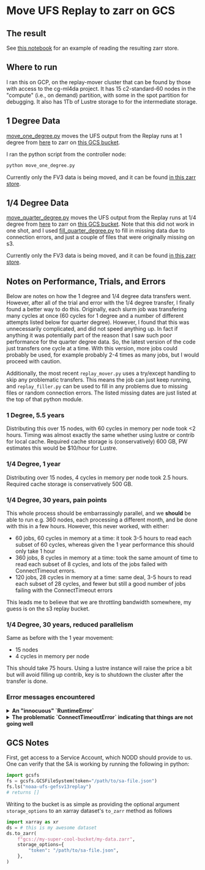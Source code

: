 # Move UFS Replay to zarr on GCS

## The result

See [this notebook](read_replay_gcs.ipynb) for an example of reading the
resulting zarr store.

## Where to run

I ran this on GCP, on the replay-mover cluster that can be found by those with
access to the cg-ml4da project.
It has 15 c2-standard-60 nodes in the "compute" (i.e., on demand) partition,
with some in the spot partition for debugging.
It also has 1Tb of Lustre storage to for the intermediate storage.

## 1 Degree Data

[move_one_degree.py](move_one_degree.py)
moves the UFS output from the Replay runs at 1 degree from
[here](https://noaa-ufs-gefsv13replay-pds.s3.amazonaws.com/index.html#1deg/)
to zarr on
[this GCS bucket](https://console.cloud.google.com/storage/browser/noaa-ufs-gefsv13replay).

I ran the python script from the controller node:

```python
python move_one_degree.py
```

Currently only the FV3 data is being moved, and it can be found
[in this zarr store](https://console.cloud.google.com/storage/browser/noaa-ufs-gefsv13replay/ufs-hr1/1.00-degree/03h-freq/zarr/fv3.zarr).

## 1/4 Degree Data

[move_quarter_degree.py](move_quarter_degree.py)
moves the UFS output from the Replay runs at 1/4 degree from
[here](https://noaa-ufs-gefsv13replay-pds.s3.amazonaws.com/index.html)
to zarr on
[this GCS bucket](https://console.cloud.google.com/storage/browser/noaa-ufs-gefsv13replay).
Note that this did not work in one shot, and I used
[fill_quarter_degree.py](fill_quarter_degree.py) to fill in missing data due to
connection errors, and just a couple of files that were originally missing on
s3.

Currently only the FV3 data is being moved, and it can be found
[in this zarr store](https://console.cloud.google.com/storage/browser/noaa-ufs-gefsv13replay/ufs-hr1/0.25-degree/03h-freq/zarr/fv3.zarr).


## Notes on Performance, Trials, and Errors

Below are notes on how the 1 degree and 1/4 degree data transfers went.
However, after all of the trial and error with the 1/4 degree transfer, I
finally found a better way to do this.
Originally, each slurm job was transfering many cycles at once
(60 cycles for 1 degree and a number of different attempts listed below for
quarter degree).
However, I found that this was unnecessarily complicated, and did not speed
anything up.
In fact if anything it was potentially part of the reason that I saw such poor
performance for the quarter degree data.
So, the latest version of the code just transfers one cycle at a time.
With this version, more jobs could probably be used, for example
probably 2-4 times as many jobs, but I would proceed with caution.

Additionally, the most recent `replay_mover.py` uses a try/except handling to
skip any problematic transfers.
This means the job can just keep running, and `replay_filler.py` can be used to
fill in any problems due to missing files or random connection errors.
The listed missing dates are just listed at the top of that python module.


### 1 Degree, 5.5 years

Distributing this over 15 nodes, with 60 cycles in memory per node took <2
hours.
Timing was almost exactly the same whether using lustre or contrib for local
cache.
Required cache storage is (conservatively) 600 GB, PW estimates this would be
$10/hour for Lustre.

### 1/4 Degree, 1 year

Distributing over 15 nodes, 4 cycles in memory per node took 2.5 hours.
Required cache storage is conservatively 500 GB.

### 1/4 Degree, 30 years, pain points

This whole process should be embarrassingly parallel, and we **should** be able
to run e.g. 360 nodes, each processing a different month, and be done with this
in a few hours.
However, this never worked, with either:
- 60 jobs, 60 cycles in memory at a time: it took 3-5 hours to read each subset of
  60 cycles, whereas given the 1 year performance this should only take 1 hour
- 360 jobs, 8 cycles in memory at a time: took the same amount of time to read
  each subset of 8 cycles, and lots of the jobs failed with ConnectTimeout
  errors.
- 120 jobs, 28 cycles in memory at a time: same deal, 3-5 hours to read each
  subset of 28 cycles, and fewer but still a good number of jobs failing with
  the ConnectTimeout errors

This leads me to believe that we are throttling bandwidth somewhere, my guess is
on the s3 replay bucket.


### 1/4 Degree, 30 years, reduced parallelism

Same as before with the 1 year movement:
- 15 nodes
- 4 cycles in memory per node

This should take 75 hours.
Using a lustre instance will raise the price a bit but will avoid filling up contrib,
key is to shutdown the cluster after the transfer is done.

### Error messages encountered

<details>
<summary><b>An "innocuous" `RuntimeError`</b></summary>

```python
Traceback (most recent call last):
  File "<string>", line 9, in <module>
  File "/contrib/Tim.Smith/ufs2arco/examples/replay/replay_mover.py", line 114, in run
    xds = replay.open_dataset(list(cycles), **self.ods_kwargs(job_id))
          ^^^^^^^^^^^^^^^^^^^^^^^^^^^^^^^^^^^^^^^^^^^^^^^^^^^^^^^^^^^^
  File "/contrib/Tim.Smith/ufs2arco/ufs2arco/fv3dataset.py", line 28, in open_dataset
    xds = super().open_dataset(cycles, fsspec_kwargs, **kwargs)
          ^^^^^^^^^^^^^^^^^^^^^^^^^^^^^^^^^^^^^^^^^^^^^^^^^^^^^
  File "/contrib/Tim.Smith/ufs2arco/ufs2arco/ufsdataset.py", line 153, in open_dataset
    xds = xr.open_mfdataset(files, **kw)
          ^^^^^^^^^^^^^^^^^^^^^^^^^^^^^^
  File "/contrib/Tim.Smith/miniconda3/envs/ufs2arco/lib/python3.11/site-packages/xarray/backends/api.py", line 1035, in open_mfdataset
    datasets, closers = dask.compute(datasets, closers)
                        ^^^^^^^^^^^^^^^^^^^^^^^^^^^^^^^
  File "/contrib/Tim.Smith/miniconda3/envs/ufs2arco/lib/python3.11/site-packages/dask/base.py", line 628, in compute
    results = schedule(dsk, keys, **kwargs)
              ^^^^^^^^^^^^^^^^^^^^^^^^^^^^^
  File "/contrib/Tim.Smith/miniconda3/envs/ufs2arco/lib/python3.11/site-packages/xarray/backends/api.py", line 573, in open_dataset
    backend_ds = backend.open_dataset(
                 ^^^^^^^^^^^^^^^^^^^^^
  File "/contrib/Tim.Smith/miniconda3/envs/ufs2arco/lib/python3.11/site-packages/xarray/backends/h5netcdf_.py", line 414, in open_dataset
    ds = store_entrypoint.open_dataset(
         ^^^^^^^^^^^^^^^^^^^^^^^^^^^^^^
  File "/contrib/Tim.Smith/miniconda3/envs/ufs2arco/lib/python3.11/site-packages/xarray/backends/store.py", line 43, in open_dataset
    vars, attrs = filename_or_obj.load()
                  ^^^^^^^^^^^^^^^^^^^^^^
  File "/contrib/Tim.Smith/miniconda3/envs/ufs2arco/lib/python3.11/site-packages/xarray/backends/common.py", line 210, in load
    (_decode_variable_name(k), v) for k, v in self.get_variables().items()
                                              ^^^^^^^^^^^^^^^^^^^^
  File "/contrib/Tim.Smith/miniconda3/envs/ufs2arco/lib/python3.11/site-packages/xarray/backends/h5netcdf_.py", line 228, in get_variables
    return FrozenDict(
           ^^^^^^^^^^^
  File "/contrib/Tim.Smith/miniconda3/envs/ufs2arco/lib/python3.11/site-packages/xarray/core/utils.py", line 471, in FrozenDict
    return Frozen(dict(*args, **kwargs))
                  ^^^^^^^^^^^^^^^^^^^^^
  File "/contrib/Tim.Smith/miniconda3/envs/ufs2arco/lib/python3.11/site-packages/xarray/backends/h5netcdf_.py", line 229, in <genexpr>
    (k, self.open_store_variable(k, v)) for k, v in self.ds.variables.items()
        ^^^^^^^^^^^^^^^^^^^^^^^^^^^^^^
  File "/contrib/Tim.Smith/miniconda3/envs/ufs2arco/lib/python3.11/site-packages/xarray/backends/h5netcdf_.py", line 191, in open_store_variable
    dimensions = var.dimensions
                 ^^^^^^^^^^^^^^
  File "/contrib/Tim.Smith/miniconda3/envs/ufs2arco/lib/python3.11/site-packages/h5netcdf/core.py", line 260, in dimensions
    self._dimensions = self._lookup_dimensions()
                       ^^^^^^^^^^^^^^^^^^^^^^^^^
  File "/contrib/Tim.Smith/miniconda3/envs/ufs2arco/lib/python3.11/site-packages/h5netcdf/core.py", line 141, in _lookup_dimensions
    "_Netcdf4Coordinates" in attrs
  File "h5py/_objects.pyx", line 54, in h5py._objects.with_phil.wrapper
  File "h5py/_objects.pyx", line 55, in h5py._objects.with_phil.wrapper
  File "/contrib/Tim.Smith/miniconda3/envs/ufs2arco/lib/python3.11/site-packages/h5py/_hl/attrs.py", line 272, in __contains__
    return h5a.exists(self._id, self._e(name))
           ^^^^^^^^^^^^^^^^^^^^^^^^^^^^^^^^^^^
  File "h5py/_objects.pyx", line 54, in h5py._objects.with_phil.wrapper
  File "h5py/_objects.pyx", line 55, in h5py._objects.with_phil.wrapper
  File "h5py/h5a.pyx", line 103, in h5py.h5a.exists
RuntimeError: Can't synchronously determine if attribute exists by name (incorrect metadata checksum after all read attempts)
```

</details>


<details>
<summary><b>The problematic `ConnectTimeoutError` indicating that things are not going well</b></summary>

```python
Traceback (most recent call last):
  File "/contrib/Tim.Smith/miniconda3/envs/ufs2arco/lib/python3.11/site-packages/aiohttp/connector.py", line 980, in _wrap_create_connection
    return await self._loop.create_connection(*args, **kwargs)  # type: ignore[return-value]  # noqa
           ^^^^^^^^^^^^^^^^^^^^^^^^^^^^^^^^^^^^^^^^^^^^^^^^^^^
  File "/contrib/Tim.Smith/miniconda3/envs/ufs2arco/lib/python3.11/asyncio/base_events.py", line 1069, in create_connection
    sock = await self._connect_sock(
           ^^^^^^^^^^^^^^^^^^^^^^^^^
  File "/contrib/Tim.Smith/miniconda3/envs/ufs2arco/lib/python3.11/asyncio/base_events.py", line 973, in _connect_sock
    await self.sock_connect(sock, address)
  File "/contrib/Tim.Smith/miniconda3/envs/ufs2arco/lib/python3.11/asyncio/selector_events.py", line 634, in sock_connect
    return await fut
           ^^^^^^^^^
asyncio.exceptions.CancelledError

During handling of the above exception, another exception occurred:

Traceback (most recent call last):
  File "/contrib/Tim.Smith/miniconda3/envs/ufs2arco/lib/python3.11/site-packages/aiohttp/client.py", line 562, in _request
    conn = await self._connector.connect(
           ^^^^^^^^^^^^^^^^^^^^^^^^^^^^^^
  File "/contrib/Tim.Smith/miniconda3/envs/ufs2arco/lib/python3.11/site-packages/aiohttp/connector.py", line 540, in connect
    proto = await self._create_connection(req, traces, timeout)
            ^^^^^^^^^^^^^^^^^^^^^^^^^^^^^^^^^^^^^^^^^^^^^^^^^^^
  File "/contrib/Tim.Smith/miniconda3/envs/ufs2arco/lib/python3.11/site-packages/aiohttp/connector.py", line 901, in _create_connection
    _, proto = await self._create_direct_connection(req, traces, timeout)
               ^^^^^^^^^^^^^^^^^^^^^^^^^^^^^^^^^^^^^^^^^^^^^^^^^^^^^^^^^^
  File "/contrib/Tim.Smith/miniconda3/envs/ufs2arco/lib/python3.11/site-packages/aiohttp/connector.py", line 1178, in _create_direct_connection
    transp, proto = await self._wrap_create_connection(
                    ^^^^^^^^^^^^^^^^^^^^^^^^^^^^^^^^^^^
  File "/contrib/Tim.Smith/miniconda3/envs/ufs2arco/lib/python3.11/site-packages/aiohttp/connector.py", line 979, in _wrap_create_connection
    async with ceil_timeout(timeout.sock_connect):
  File "/contrib/Tim.Smith/miniconda3/envs/ufs2arco/lib/python3.11/site-packages/async_timeout/__init__.py", line 141, in __aexit__
    self._do_exit(exc_type)
  File "/contrib/Tim.Smith/miniconda3/envs/ufs2arco/lib/python3.11/site-packages/async_timeout/__init__.py", line 228, in _do_exit
    raise asyncio.TimeoutError
TimeoutError

The above exception was the direct cause of the following exception:

Traceback (most recent call last):
  File "/contrib/Tim.Smith/miniconda3/envs/ufs2arco/lib/python3.11/site-packages/aiobotocore/httpsession.py", line 208, in send
    response = await self._session.request(
               ^^^^^^^^^^^^^^^^^^^^^^^^^^^^
  File "/contrib/Tim.Smith/miniconda3/envs/ufs2arco/lib/python3.11/site-packages/aiohttp/client.py", line 566, in _request
    raise ServerTimeoutError(
aiohttp.client_exceptions.ServerTimeoutError: Connection timeout to host https://noaa-ufs-gefsv13replay-pds.s3.amazonaws.com/2022/01/2022012112/bfg_2022012112_fhr00_control

During handling of the above exception, another exception occurred:

Traceback (most recent call last):
  File "<string>", line 9, in <module>
  File "/contrib/Tim.Smith/ufs2arco/examples/replay/replay_mover.py", line 114, in run
    xds = replay.open_dataset(list(cycles), **self.ods_kwargs(job_id))
          ^^^^^^^^^^^^^^^^^^^^^^^^^^^^^^^^^^^^^^^^^^^^^^^^^^^^^^^^^^^^
  File "/contrib/Tim.Smith/ufs2arco/ufs2arco/fv3dataset.py", line 28, in open_dataset
    xds = super().open_dataset(cycles, fsspec_kwargs, **kwargs)
          ^^^^^^^^^^^^^^^^^^^^^^^^^^^^^^^^^^^^^^^^^^^^^^^^^^^^^
  File "/contrib/Tim.Smith/ufs2arco/ufs2arco/ufsdataset.py", line 147, in open_dataset
    with fsspec.open_files(fnames, **fsspec_kwargs) as files:
  File "/contrib/Tim.Smith/miniconda3/envs/ufs2arco/lib/python3.11/site-packages/fsspec/core.py", line 169, in __enter__
    self.files = fs.open_many(self)
                 ^^^^^^^^^^^^^^^^^^
  File "/contrib/Tim.Smith/miniconda3/envs/ufs2arco/lib/python3.11/site-packages/fsspec/implementations/cached.py", line 395, in <lambda>
    return lambda *args, **kw: getattr(type(self), item).__get__(self)(
                               ^^^^^^^^^^^^^^^^^^^^^^^^^^^^^^^^^^^^^^^^
  File "/contrib/Tim.Smith/miniconda3/envs/ufs2arco/lib/python3.11/site-packages/fsspec/implementations/cached.py", line 503, in open_many
    self.fs.get(downpath, downfn)
  File "/contrib/Tim.Smith/miniconda3/envs/ufs2arco/lib/python3.11/site-packages/fsspec/asyn.py", line 118, in wrapper
    return sync(self.loop, func, *args, **kwargs)
           ^^^^^^^^^^^^^^^^^^^^^^^^^^^^^^^^^^^^^^
  File "/contrib/Tim.Smith/miniconda3/envs/ufs2arco/lib/python3.11/site-packages/fsspec/asyn.py", line 103, in sync
    raise return_result
  File "/contrib/Tim.Smith/miniconda3/envs/ufs2arco/lib/python3.11/site-packages/fsspec/asyn.py", line 56, in _runner
    result[0] = await coro
                ^^^^^^^^^^
  File "/contrib/Tim.Smith/miniconda3/envs/ufs2arco/lib/python3.11/site-packages/fsspec/asyn.py", line 640, in _get
    return await _run_coros_in_chunks(
           ^^^^^^^^^^^^^^^^^^^^^^^^^^^
  File "/contrib/Tim.Smith/miniconda3/envs/ufs2arco/lib/python3.11/site-packages/fsspec/asyn.py", line 254, in _run_coros_in_chunks
    await asyncio.gather(*chunk, return_exceptions=return_exceptions),
    ^^^^^^^^^^^^^^^^^^^^^^^^^^^^^^^^^^^^^^^^^^^^^^^^^^^^^^^^^^^^^^^^^
  File "/contrib/Tim.Smith/miniconda3/envs/ufs2arco/lib/python3.11/asyncio/tasks.py", line 452, in wait_for
    return await fut
           ^^^^^^^^^
  File "/contrib/Tim.Smith/miniconda3/envs/ufs2arco/lib/python3.11/site-packages/s3fs/core.py", line 1224, in _get_file
    body, content_length = await _open_file(range=0)
                           ^^^^^^^^^^^^^^^^^^^^^^^^^
  File "/contrib/Tim.Smith/miniconda3/envs/ufs2arco/lib/python3.11/site-packages/s3fs/core.py", line 1215, in _open_file
    resp = await self._call_s3(
           ^^^^^^^^^^^^^^^^^^^^
  File "/contrib/Tim.Smith/miniconda3/envs/ufs2arco/lib/python3.11/site-packages/s3fs/core.py", line 348, in _call_s3
    return await _error_wrapper(
           ^^^^^^^^^^^^^^^^^^^^^
  File "/contrib/Tim.Smith/miniconda3/envs/ufs2arco/lib/python3.11/site-packages/s3fs/core.py", line 140, in _error_wrapper
    raise err
  File "/contrib/Tim.Smith/miniconda3/envs/ufs2arco/lib/python3.11/site-packages/s3fs/core.py", line 113, in _error_wrapper
    return await func(*args, **kwargs)
           ^^^^^^^^^^^^^^^^^^^^^^^^^^^
  File "/contrib/Tim.Smith/miniconda3/envs/ufs2arco/lib/python3.11/site-packages/aiobotocore/client.py", line 366, in _make_api_call
    http, parsed_response = await self._make_request(
                            ^^^^^^^^^^^^^^^^^^^^^^^^^
  File "/contrib/Tim.Smith/miniconda3/envs/ufs2arco/lib/python3.11/site-packages/aiobotocore/client.py", line 391, in _make_request
    return await self._endpoint.make_request(
           ^^^^^^^^^^^^^^^^^^^^^^^^^^^^^^^^^^
  File "/contrib/Tim.Smith/miniconda3/envs/ufs2arco/lib/python3.11/site-packages/aiobotocore/endpoint.py", line 100, in _send_request
    while await self._needs_retry(
          ^^^^^^^^^^^^^^^^^^^^^^^^
  File "/contrib/Tim.Smith/miniconda3/envs/ufs2arco/lib/python3.11/site-packages/aiobotocore/endpoint.py", line 262, in _needs_retry
    responses = await self._event_emitter.emit(
                ^^^^^^^^^^^^^^^^^^^^^^^^^^^^^^^
  File "/contrib/Tim.Smith/miniconda3/envs/ufs2arco/lib/python3.11/site-packages/aiobotocore/hooks.py", line 66, in _emit
    response = await resolve_awaitable(handler(**kwargs))
               ^^^^^^^^^^^^^^^^^^^^^^^^^^^^^^^^^^^^^^^^^^
  File "/contrib/Tim.Smith/miniconda3/envs/ufs2arco/lib/python3.11/site-packages/aiobotocore/_helpers.py", line 15, in resolve_awaitable
    return await obj
           ^^^^^^^^^
  File "/contrib/Tim.Smith/miniconda3/envs/ufs2arco/lib/python3.11/site-packages/aiobotocore/retryhandler.py", line 107, in _call
    if await resolve_awaitable(self._checker(**checker_kwargs)):
       ^^^^^^^^^^^^^^^^^^^^^^^^^^^^^^^^^^^^^^^^^^^^^^^^^^^^^^^^
  File "/contrib/Tim.Smith/miniconda3/envs/ufs2arco/lib/python3.11/site-packages/aiobotocore/_helpers.py", line 15, in resolve_awaitable
    return await obj
           ^^^^^^^^^
  File "/contrib/Tim.Smith/miniconda3/envs/ufs2arco/lib/python3.11/site-packages/aiobotocore/retryhandler.py", line 126, in _call
    should_retry = await self._should_retry(
                   ^^^^^^^^^^^^^^^^^^^^^^^^^
  File "/contrib/Tim.Smith/miniconda3/envs/ufs2arco/lib/python3.11/site-packages/aiobotocore/retryhandler.py", line 165, in _should_retry
    return await resolve_awaitable(
           ^^^^^^^^^^^^^^^^^^^^^^^^
  File "/contrib/Tim.Smith/miniconda3/envs/ufs2arco/lib/python3.11/site-packages/aiobotocore/_helpers.py", line 15, in resolve_awaitable
    return await obj
           ^^^^^^^^^
  File "/contrib/Tim.Smith/miniconda3/envs/ufs2arco/lib/python3.11/site-packages/aiobotocore/retryhandler.py", line 174, in _call
    checker(attempt_number, response, caught_exception)
  File "/contrib/Tim.Smith/miniconda3/envs/ufs2arco/lib/python3.11/site-packages/botocore/retryhandler.py", line 247, in __call__
    return self._check_caught_exception(
           ^^^^^^^^^^^^^^^^^^^^^^^^^^^^^
  File "/contrib/Tim.Smith/miniconda3/envs/ufs2arco/lib/python3.11/site-packages/botocore/retryhandler.py", line 416, in _check_caught_exception
    raise caught_exception
  File "/contrib/Tim.Smith/miniconda3/envs/ufs2arco/lib/python3.11/site-packages/aiobotocore/endpoint.py", line 181, in _do_get_response
    http_response = await self._send(request)
                    ^^^^^^^^^^^^^^^^^^^^^^^^^
  File "/contrib/Tim.Smith/miniconda3/envs/ufs2arco/lib/python3.11/site-packages/aiobotocore/endpoint.py", line 285, in _send
    return await self.http_session.send(request)
           ^^^^^^^^^^^^^^^^^^^^^^^^^^^^^^^^^^^^^
  File "/contrib/Tim.Smith/miniconda3/envs/ufs2arco/lib/python3.11/site-packages/aiobotocore/httpsession.py", line 245, in send
    raise ConnectTimeoutError(endpoint_url=request.url, error=e)
botocore.exceptions.ConnectTimeoutError: Connect timeout on endpoint URL: "https://noaa-ufs-gefsv13replay-pds.s3.amazonaws.com/2022/01/2022012112/bfg_2022012112_fhr00_control"
```
</details>

## GCS Notes


First, get access to a Service Account, which NODD should provide to us.
One can verify that the SA is working by running the following in python:
```python
import gcsfs
fs = gcsfs.GCSFileSystem(token="/path/to/sa-file.json")
fs.ls("noaa-ufs-gefsv13replay")
# returns []
```

Writing to the bucket is as simple as providing the optional argument
`storage_options` to an xarray dataset's `to_zarr` method as follows

```python
import xarray as xr
ds = # this is my awesome dataset
ds.to_zarr(
    f"gcs://my-super-cool-bucket/my-data.zarr",
    storage_options={
        "token": "/path/to/sa-file.json",
    },
)
```
